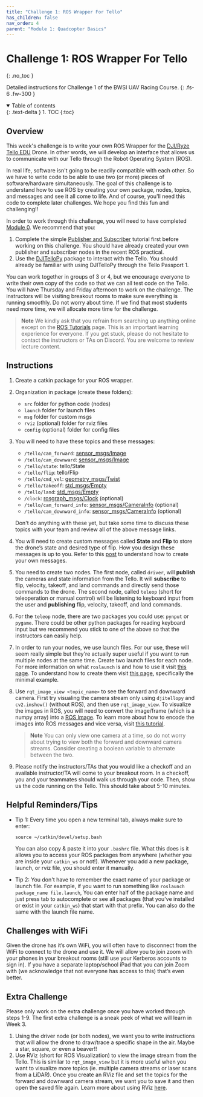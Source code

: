 ```yaml
---
title: "Challenge 1: ROS Wrapper For Tello"
has_children: false
nav_order: 4
parent: "Module 1: Quadcopter Basics"
---
```


# Challenge 1: ROS Wrapper For Tello
{: .no_toc }

Detailed instructions for Challenge 1 of the BWSI UAV Racing Course.
{: .fs-6 .fw-300 }

<details open markdown="block">
  <summary>
    Table of contents
  </summary>
  {: .text-delta }
1. TOC
{:toc}
</details>

## Overview

This week's challenge is to write your own ROS Wrapper for the [DJI/Ryze Tello EDU](https://www.ryzerobotics.com/tello-edu) Drone. In other words, we will develop an interface that allows us to communicate with our Tello through the Robot Operating System (ROS).

In real life, software isn't going to be readily compatible with each other. So we have to write code to be able to use two (or more) pieces of software/hardware simultaneously. The goal of this challenge is to understand how to use ROS by creating your own package, nodes, topics, and messages and see it all come to life. And of course, you'll need this code to complete later challenges. We hope you find this fun and challenging!!

In order to work through this challenge, you will need to have completed [Module 0](https://bwsi-uav.github.io/module-0). We recommend that you:

1. Complete the simple [Publisher and Subscriber](http://wiki.ros.org/ROS/Tutorials/WritingPublisherSubscriber%28python%29) tutorial first before working on this challenge. You should have already created your own publisher and subscriber nodes in the recent ROS practical.
2. Use the [DJITelloPy](https://github.com/damiafuentes/DJITelloPy/) package to interact with the Tello. You should already be familiar with using DJITelloPy through the Tello Passport 1.

You can work together in groups of 3 or 4, but we encourage everyone to write their own copy of the code so that we can all test code on the Tello. You will have Thursday and Friday afternoon to work on the challenge. The instructors will be visiting breakout rooms to make sure everything is running smoothly. Do not worry about time. If we find that most students need more time, we will allocate more time for the challenge.

> **Note**
> We kindly ask that you refrain from searching up anything online except on the [ROS Tutorials](http://wiki.ros.org/ROS/Tutorials) page. This is an important learning experience for everyone. If you get stuck, please do not hesitate to contact the instructors or TAs on Discord. You are welcome to review lecture content.

## Instructions

1. Create a catkin package for your ROS wrapper.

2. Organization in package (create these folders):

    * `src` folder for python code (nodes)
    * `launch` folder for launch files
    * `msg` folder for custom msgs
    * `rviz` (optional) folder for rviz files
    * `config` (optional) folder for config files

3. You will need to have these topics and these messages:

    * `/tello/cam_forward`: [sensor_msgs/Image](http://docs.ros.org/api/sensor_msgs/html/msg/Image.html)
    * `/tello/cam_downward`: [sensor_msgs/Image](http://docs.ros.org/api/sensor_msgs/html/msg/Image.html)
    * `/tello/state`: tello/State
    * `/tello/flip`: tello/Flip
    * `/tello/cmd_vel`: [geometry_msgs/Twist](http://docs.ros.org/api/geometry_msgs/html/msg/Twist.html)
    * `/tello/takeoff`: [std_msgs/Empty](http://docs.ros.org/api/std_msgs/html/msg/Empty.html)
    * `/tello/land`: [std_msgs/Empty](http://docs.ros.org/api/std_msgs/html/msg/Empty.html)
    * `/clock`: [rosgraph_msgs/Clock](http://docs.ros.org/en/api/rosgraph_msgs/html/msg/Clock.html) (optional)
    * `/tello/cam_forward_info`: [sensor_msgs/CameraInfo](http://docs.ros.org/en/api/sensor_msgs/html/msg/CameraInfo.html) (optional)
    * `/tello/cam_downward_info`: [sensor_msgs/CameraInfo](http://docs.ros.org/en/api/sensor_msgs/html/msg/CameraInfo.html) (optional)

    Don't do anything with these yet, but take some time to discuss these topics with your team and review all of the above message links.

4. You will need to create custom messages called **State** and **Flip** to store the drone’s state and desired type of flip. How you design these messages is up to you. Refer to this [post](https://answers.ros.org/question/271620/importerror-no-module-named-xxxxmsg/?answer=320343#post-id-320343) to understand how to create your own messages.

5. You need to create two nodes. The first node, called `driver`, will **publish** the cameras and state information from the Tello. It will **subscribe** to flip, velocity, takeoff, and land commands and directly send those commands to the drone. The second node, called `teleop` (short for teleoperation or manual control) will be listening to keyboard input from the user and **publishing** flip, velocity, takeoff, and land commands.

6. For the `teleop` node, there are two packages you could use: `pynput` or `pygame`. There could be other python packages for reading keyboard input but we recommend you stick to one of the above so that the instructors can easily help.

7. In order to run your nodes, we use launch files. For our use, these will seem really simple but they're actually super useful if you want to run multiple nodes at the same time. Create two launch files for each node. For more information on what `roslaunch` is and how to use it visit [this page](http://wiki.ros.org/roslaunch). To understand how to create them visit [this page](http://wiki.ros.org/roslaunch/XML#Example_.launch_XML_Config_Files), specifically the minimal example.

8. Use `rqt_image_view <topic_name>` to see the forward and downward camera. First try visualing the camera stream only using `djitellopy` and `cv2.imshow()` (without ROS), and then use `rqt_image_view`. To visualize the images in ROS, you will need to convert the image/frame (which is a numpy array) into a [ROS Image](http://docs.ros.org/api/sensor_msgs/html/msg/Image.html). To learn more about how to encode the images into ROS messages and vice versa, visit [this tutorial](http://wiki.ros.org/cv_bridge/Tutorials/ConvertingBetweenROSImagesAndOpenCVImagesPython).

    > **Note**
    > You can only view one camera at a time, so do not worry about trying to view both the forward and downward camera streams. Consider creating a boolean variable to alternate between the two.

9. Please notify the instructors/TAs that you would like a checkoff and an available instructor/TA will come to your breakout room. In a checkoff, you and your teammates should walk us through your code. Then, show us the code running on the Tello. This should take about 5-10 minutes.

## Helpful Reminders/Tips

* Tip 1: Every time you open a new terminal tab, always make sure to enter:

  ```
  source ~/catkin/devel/setup.bash
  ```

  You can also copy & paste it into your `.bashrc` file. What this does is it allows you to access your ROS packages from anywhere (whether you are inside your `catkin_ws` or not!). Whenever you add a new package, launch, or rviz file, you should enter it manually.

* Tip 2: You don't have to remember the exact name of your package or launch file. For example, if you want to run something like `roslaunch package_name file.launch`, You can enter half of the package name and just press tab to autocomplete or see all packages (that you've installed or exist in your `catkin_ws`) that start with that prefix. You can also do the same with the launch file name.

## Challenges with WiFi

Given the drone has it’s own WiFi, you will often have to disconnect from the WiFi to connect to the drone and use it. We will allow you to join zoom with your phones in your breakout rooms (still use your Kerberos accounts to sign in). If you have a separate laptop/school iPad that you can join Zoom with (we acknowledge that not everyone has access to this) that’s even better.

## Extra Challenge

Please only work on the extra challenge once you have worked through steps 1-9. The first extra challenge is a sneak peek of what we will learn in Week 3.

1. Using the driver node (or both nodes), we want you to write instructions that will allow the drone to draw/trace a specific shape in the air. Maybe a star, square, or even a beaver!!
2. Use RViz (short for ROS Visualization) to view the image stream from the Tello. This is similar to `rqt_image_view` but it is more useful when you want to visualize more topics (ie. multiple camera streams or laser scans from a LiDAR). Once you create an RViz file and set the topics for the forward and downward camera stream, we want you to save it and then open the saved file again. Learn more about using RViz [here](https://www.theconstructsim.com/ros-qa-125-save-and-load-rviz-configuration/).